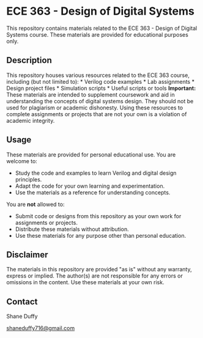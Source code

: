 # ECE 363 - Design of Digital Systems

This repository contains materials related to the ECE 363 - Design of Digital Systems course.  These materials are provided for educational purposes only.

## Description

This repository houses various resources related to the ECE 363 course, including (but not limited to):
    * Verilog code examples
    * Lab assignments
    * Design project files
    * Simulation scripts
    * Useful scripts or tools
**Important:** These materials are intended to supplement coursework and aid in understanding the concepts of digital systems design. They should not be used for plagiarism or academic dishonesty.  Using these resources to complete assignments or projects that are not your own is a violation of academic integrity.

## Usage

These materials are provided for personal educational use.  You are welcome to:

* Study the code and examples to learn Verilog and digital design principles.
* Adapt the code for your own learning and experimentation.
* Use the materials as a reference for understanding concepts.

You are **not** allowed to:

* Submit code or designs from this repository as your own work for assignments or projects.
* Distribute these materials without attribution.
* Use these materials for any purpose other than personal education.

## Disclaimer

The materials in this repository are provided "as is" without any warranty, express or implied.  The author(s) are not responsible for any errors or omissions in the content.  Use these materials at your own risk.

## Contact

Shane Duffy

shaneduffy716@gmail.com
